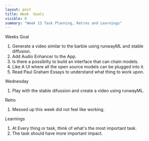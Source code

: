 ```yaml
---
layout: post
title: Week  Goals
visible: 0
summary: "Week 13 Task Planning, Retros and Learnings"
---
```


Weeks Goal
1. Generate a video similar to the barbie using runwayML and stable diffusion.
2. Add Audio Enhancer to the App.
3. Is there a possibilty to build an interface that can chain models.
4. Like A UI where all the open source models can be plugged into it.
5. Read Paul Graham Essays to understand what thing to work upon.

Wednesday
1. Play with the stable difussion and create a video using runwayML.
 
Retro
1. Messed up this week did not feel like working.

Learnings
1. At Every thing or task, think of what's the most important task.
2. The task should have more important impact.